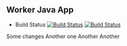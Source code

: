 ## Worker Java App
  * Build Status
[![Build Status](http://35.197.102.152:8080/buildStatus/icon?job=job-01)](http://35.197.102.152:8080/job/job-01/)
[![Build Status](http://35.197.102.152:8080/buildStatus/icon?job=job-02&subject=UnitTest)](http://35.197.102.152:8080/job/job-02/)

Some changes
Another one
Another
Another
